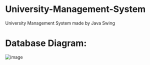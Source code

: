 # University-Management-System
University Management System made by Java Swing


# Database Diagram:

![image](https://user-images.githubusercontent.com/72154925/236627944-0576146b-ba12-4c5c-995c-b539b9cee0b5.png)
